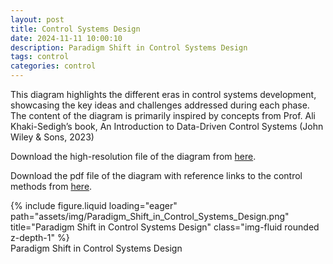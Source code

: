 ```yaml
---
layout: post
title: Control Systems Design
date: 2024-11-11 10:00:10
description: Paradigm Shift in Control Systems Design
tags: control
categories: control
---
```



This diagram highlights the different eras in control systems development, showcasing the key ideas and challenges addressed during each phase. 
The content of the diagram is primarily inspired by concepts from Prof. Ali Khaki-Sedigh’s book, An Introduction to Data-Driven Control Systems (John Wiley & Sons, 2023)

Download the high-resolution file of the diagram from [here](https://shahrajabian.github.io/assets/img/Paradigm_Shift_in_Control_Systems_Design.png).

Download the pdf file of the diagram with reference links to the control methods from [here](https://shahrajabian.github.io/assets/pdf/Paradigm_Shift_in_Control_Systems_Design.pdf).

<div class="row">
    <div class="col-sm mt-3 mt-md-0">
        {% include figure.liquid loading="eager" path="assets/img/Paradigm_Shift_in_Control_Systems_Design.png" title="Paradigm Shift in Control Systems Design" class="img-fluid rounded z-depth-1" %}
        <div class="caption text-center">Paradigm Shift in Control Systems Design</div>  
    </div>
</div>
